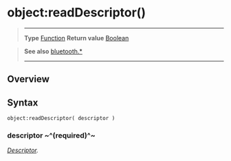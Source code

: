 # object:readDescriptor()

> --------------------- ------------------------------------------------------------------------------------------
> __Type__              [Function](https://docs.coronalabs.com/api/type/Function.html)
> __Return value__      [Boolean](https://docs.coronalabs.com/api/type/Boolean.html)


> __See also__          [bluetooth.*](/plugin/bluetooth/index.md)
> --------------------- ------------------------------------------------------------------------------------------

## Overview

## Syntax

	object:readDescriptor( descriptor )

### descriptor ~^(required)^~
_[Descriptor](/plugin/bluetooth/type/Descriptor/index.md)._
